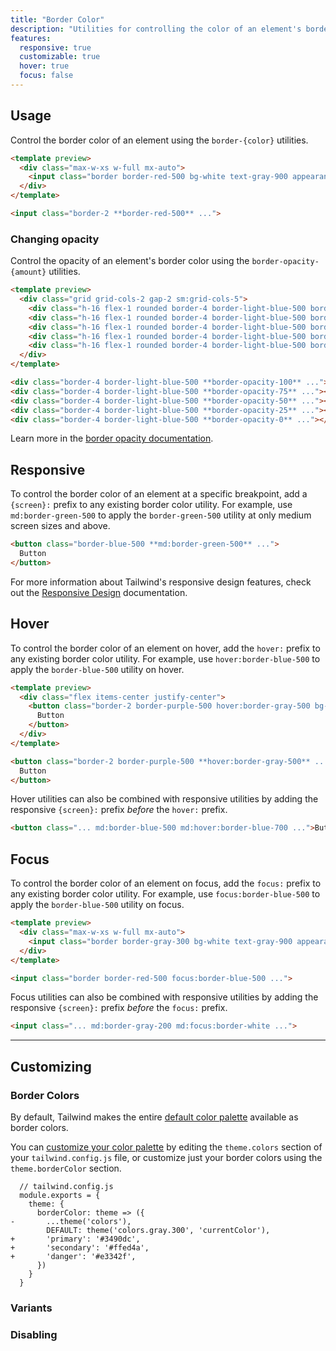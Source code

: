 ```yaml
---
title: "Border Color"
description: "Utilities for controlling the color of an element's borders."
features:
  responsive: true
  customizable: true
  hover: true
  focus: false
---
```


## Usage

Control the border color of an element using the `border-{color}` utilities.

```html rose
<template preview>
  <div class="max-w-xs w-full mx-auto">
    <input class="border border-red-500 bg-white text-gray-900 appearance-none block w-full rounded-md py-3 px-4 focus:outline-none" placeholder="Your email">
  </div>
</template>

<input class="border-2 **border-red-500** ...">
```

### Changing opacity

Control the opacity of an element's border color using the `border-opacity-{amount}` utilities.

```html lightBlue
<template preview>
  <div class="grid grid-cols-2 gap-2 sm:grid-cols-5">
    <div class="h-16 flex-1 rounded border-4 border-light-blue-500 border-opacity-100 font-extrabold text-light-blue-600 flex justify-center items-center">100%</div>
    <div class="h-16 flex-1 rounded border-4 border-light-blue-500 border-opacity-75 font-extrabold text-light-blue-600 flex justify-center items-center">75%</div>
    <div class="h-16 flex-1 rounded border-4 border-light-blue-500 border-opacity-50 font-extrabold text-light-blue-600 flex justify-center items-center">50%</div>
    <div class="h-16 flex-1 rounded border-4 border-light-blue-500 border-opacity-25 font-extrabold text-light-blue-600 flex justify-center items-center">25%</div>
    <div class="h-16 flex-1 rounded border-4 border-light-blue-500 border-opacity-0 font-extrabold text-light-blue-600 flex justify-center items-center">0%</div>
  </div>
</template>

<div class="border-4 border-light-blue-500 **border-opacity-100** ..."></div>
<div class="border-4 border-light-blue-500 **border-opacity-75** ..."></div>
<div class="border-4 border-light-blue-500 **border-opacity-50** ..."></div>
<div class="border-4 border-light-blue-500 **border-opacity-25** ..."></div>
<div class="border-4 border-light-blue-500 **border-opacity-0** ..."></div>
```

Learn more in the [border opacity documentation](/docs/border-opacity).

## Responsive

To control the border color of an element at a specific breakpoint, add a `{screen}:` prefix to any existing border color utility. For example, use `md:border-green-500` to apply the `border-green-500` utility at only medium screen sizes and above.

```html
<button class="border-blue-500 **md:border-green-500** ...">
  Button
</button>
```

For more information about Tailwind's responsive design features, check out the [Responsive Design](/docs/responsive-design) documentation.

## Hover

To control the border color of an element on hover, add the `hover:` prefix to any existing border color utility. For example, use `hover:border-blue-500` to apply the `border-blue-500` utility on hover.

```html purple
<template preview>
  <div class="flex items-center justify-center">
    <button class="border-2 border-purple-500 hover:border-gray-500 bg-transparent text-purple-700 hover:text-gray-700 py-3 px-4 font-semibold rounded-md">
      Button
    </button>
  </div>
</template>

<button class="border-2 border-purple-500 **hover:border-gray-500** ...">
  Button
</button>
```

Hover utilities can also be combined with responsive utilities by adding the responsive `{screen}:` prefix *before* the `hover:` prefix.

```html
<button class="... md:border-blue-500 md:hover:border-blue-700 ...">Button</button>
```

## Focus

To control the border color of an element on focus, add the `focus:` prefix to any existing border color utility. For example, use `focus:border-blue-500` to apply the `border-blue-500` utility on focus.

```html blue
<template preview>
  <div class="max-w-xs w-full mx-auto">
    <input class="border border-gray-300 bg-white text-gray-900 appearance-none block w-full rounded-md py-3 px-4 focus:border-blue-500 focus:outline-none" placeholder="Your email">
  </div>
</template>

<input class="border border-red-500 focus:border-blue-500 ...">
```

Focus utilities can also be combined with responsive utilities by adding the responsive `{screen}:` prefix *before* the `focus:` prefix.

```html
<input class="... md:border-gray-200 md:focus:border-white ...">
```

---

## Customizing

### Border Colors

By default, Tailwind makes the entire [default color palette](/docs/customizing-colors#default-color-palette) available as border colors.

You can [customize your color palette](/docs/colors#customizing) by editing the `theme.colors` section of your `tailwind.config.js` file, or customize just your border colors using the `theme.borderColor` section.

```diff-js
  // tailwind.config.js
  module.exports = {
    theme: {
      borderColor: theme => ({
-       ...theme('colors'),
        DEFAULT: theme('colors.gray.300', 'currentColor'),
+       'primary': '#3490dc',
+       'secondary': '#ffed4a',
+       'danger': '#e3342f',
      })
    }
  }
```

### Variants

<Variants plugin="borderColor" />

### Disabling

<Disabling plugin="borderColor" />
